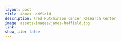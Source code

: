 ```yaml
---
layout: post
title: James Hadfield
description: Fred Hutchinson Cancer Research Center
image: assets/images/james-hadfield.jpg
link: 
show_tile: false
---
```

